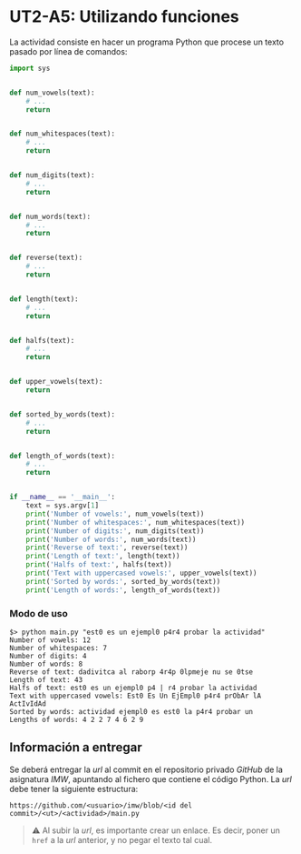 # UT2-A5: Utilizando funciones

La actividad consiste en hacer un programa Python que procese un texto pasado por línea de comandos:

```python
import sys


def num_vowels(text):
    # ...
    return


def num_whitespaces(text):
    # ...
    return


def num_digits(text):
    # ...
    return


def num_words(text):
    # ...
    return


def reverse(text):
    # ...
    return


def length(text):
    # ...
    return


def halfs(text):
    # ...
    return


def upper_vowels(text):
    return


def sorted_by_words(text):
    # ...
    return


def length_of_words(text):
    # ...
    return


if __name__ == '__main__':
    text = sys.argv[1]
    print('Number of vowels:', num_vowels(text))
    print('Number of whitespaces:', num_whitespaces(text))
    print('Number of digits:', num_digits(text))
    print('Number of words:', num_words(text))
    print('Reverse of text:', reverse(text))
    print('Length of text:', length(text))
    print('Halfs of text:', halfs(text))
    print('Text with uppercased vowels:', upper_vowels(text))
    print('Sorted by words:', sorted_by_words(text))
    print('Length of words:', length_of_words(text))
```

### Modo de uso

```console
$> python main.py "est0 es un ejempl0 p4r4 probar la actividad"
Number of vowels: 12
Number of whitespaces: 7
Number of digits: 4
Number of words: 8
Reverse of text: dadivitca al raborp 4r4p 0lpmeje nu se 0tse
Length of text: 43
Halfs of text: est0 es un ejempl0 p4 | r4 probar la actividad
Text with uppercased vowels: Est0 Es Un EjEmpl0 p4r4 prObAr lA ActIvIdAd
Sorted by words: actividad ejempl0 es est0 la p4r4 probar un
Lengths of words: 4 2 2 7 4 6 2 9
```

## Información a entregar

Se deberá entregar la *url* al commit en el repositorio privado *GitHub* de la asignatura *IMW*, apuntando al fichero que contiene el código Python. La *url* debe tener la siguiente estructura:

```
https://github.com/<usuario>/imw/blob/<id del commit>/<ut>/<actividad>/main.py
```

> ⚠️ Al subir la *url*, es importante crear un enlace. Es decir, poner un `href` a la *url* anterior, y no pegar el texto tal cual.
